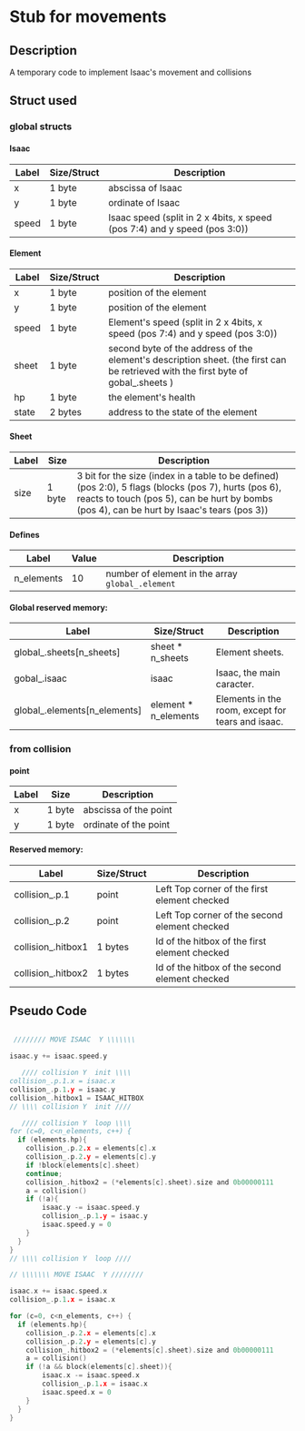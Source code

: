 # Stub for movements

## Description

A temporary code to implement Isaac's movement and collisions

## Struct used

### global structs

#### Isaac

| Label | Size/Struct | Description |
| ----- | ---- | ----------- |
| x | 1 byte | abscissa of Isaac |
| y | 1 byte | ordinate of Isaac |
| speed | 1 byte | Isaac speed (split in 2 x 4bits, x speed (pos 7:4) and y speed (pos 3:0)) |

#### Element

| Label | Size/Struct | Description |
| ----- | ---- | ----------- |
| x | 1 byte | position of the element |
| y | 1 byte | position of the element |
| speed | 1 byte | Element's speed (split in 2 x 4bits, x speed (pos 7:4) and y speed (pos 3:0)) |
| sheet | 1 byte | second byte of the address of the element's description sheet. (the first can be retrieved with the first byte of gobal_.sheets ) |
| hp | 1 byte | the element's health |
| state | 2 bytes | address to the state of the element |

#### Sheet

| Label | Size | Description |
| ----- | ---- | ----------- |
| size | 1 byte | 3 bit for the size (index in a table to be defined) (pos 2:0), 5 flags (blocks (pos 7), hurts (pos 6), reacts to touch (pos 5), can be hurt by bombs (pos 4), can be hurt by Isaac's tears (pos 3)) |

#### Defines

| Label | Value | Description |
| ----- | ----- | ----------- |
| n_elements | 10 | number of element in the array `global_.element` |

#### Global reserved memory:

| Label | Size/Struct |  Description  |
| ------------- | ---------- | ----------- |
| global_.sheets[n_sheets]         | sheet * n_sheets   | Element sheets.           |
| gobal_.isaac                   | isaac               | Isaac, the main caracter. |
| global_.elements[n_elements]    | element * n_elements | Elements in the room, except for tears and isaac. |

### from collision

#### point

| Label | Size |  Description  |
| ------------- | ---------- | ----------- |
| x | 1 byte | abscissa of the point |
| y | 1 byte | ordinate of the point |

#### Reserved memory:

| Label | Size/Struct |  Description  |
| ------------- | ---------- | ----------- |
| collision_.p.1 | point | Left Top corner of the first element checked |
| collision_.p.2 | point | Left Top corner of the second element checked |
| collision_.hitbox1| 1 bytes| Id of the hitbox of the first element checked |
| collision_.hitbox2| 1 bytes| Id of the hitbox of the second element checked |

## Pseudo Code

~~~C

 //////// MOVE ISAAC  Y \\\\\\\

isaac.y += isaac.speed.y

   //// collision Y  init \\\\
collision_.p.1.x = isaac.x
collision_.p.1.y = isaac.y
collision_.hitbox1 = ISAAC_HITBOX
// \\\\ collision Y  init ////

   //// collision Y  loop \\\\
for (c=0, c<n_elements, c++) {
  if (elements.hp){
    collision_.p.2.x = elements[c].x
    collision_.p.2.y = elements[c].y
    if !block(elements[c].sheet)
    continue;
    collision_.hitbox2 = (*elements[c].sheet).size and 0b00000111
    a = collision()
    if (!a){
        isaac.y -= isaac.speed.y
        collision_.p.1.y = isaac.y
        isaac.speed.y = 0
    }
  }
}
// \\\\ collision Y  loop ////

// \\\\\\\ MOVE ISAAC  Y ////////

isaac.x += isaac.speed.x
collision_.p.1.x = isaac.x

for (c=0, c<n_elements, c++) {
  if (elements.hp){
    collision_.p.2.x = elements[c].x
    collision_.p.2.y = elements[c].y
    collision_.hitbox2 = (*elements[c].sheet).size and 0b00000111
    a = collision()
    if (!a && block(elements[c].sheet)){
        isaac.x -= isaac.speed.x
        collision_.p.1.x = isaac.x
        isaac.speed.x = 0
    }
  }
}


~~~
